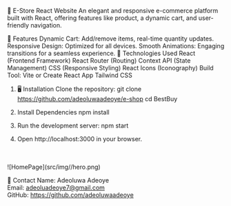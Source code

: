 🛒 E-Store React Website
An elegant and responsive e-commerce platform built with React, offering features like product, a dynamic cart, and user-friendly navigation.

🌟 Features
Dynamic Cart: Add/remove items, real-time quantity updates.
Responsive Design: Optimized for all devices.
Smooth Animations: Engaging transitions for a seamless experience.
🚀 Technologies Used
React (Frontend Framework)
React Router (Routing)
Context API (State Management)
CSS (Responsive Styling)
React Icons (Iconography)
Build Tool: Vite or Create React App
Tailwind CSS

1. 🖥️ Installation
Clone the repository:
git clone https://github.com/adeoluwaadeoye/e-shop
cd BestBuy

2. Install Dependencies
npm install

3. Run the development server:
npm start

4. Open http://localhost:3000 in your browser.

<br>

<br>
![HomePage](src/img//hero.png)





📧 Contact
Name: Adeoluwa Adeoye
<br>
Email: adeoluadeoye7@gmail.com
<br>
GitHub: https://github.com/adeoluwaadeoye
